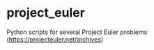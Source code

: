 # project_euler
Python scripts for several Project Euler problems (https://projecteuler.net/archives)
